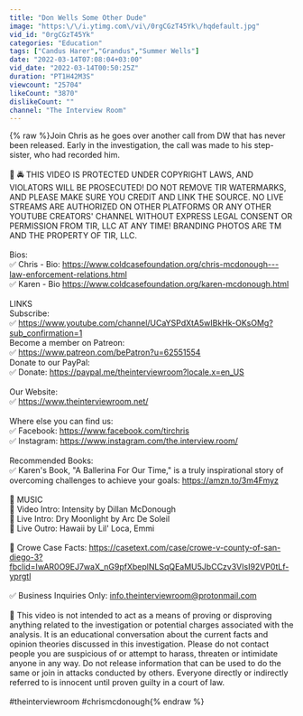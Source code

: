 ```yaml
---
title: "Don Wells Some Other Dude"
image: "https:\/\/i.ytimg.com\/vi\/0rgCGzT45Yk\/hqdefault.jpg"
vid_id: "0rgCGzT45Yk"
categories: "Education"
tags: ["Candus Harer","Grandus","Summer Wells"]
date: "2022-03-14T07:08:04+03:00"
vid_date: "2022-03-14T00:50:25Z"
duration: "PT1H42M3S"
viewcount: "25704"
likeCount: "3870"
dislikeCount: ""
channel: "The Interview Room"
---
```

{% raw %}Join Chris as he goes over another call from DW that has never been released. Early in the investigation, the call was made to his step-sister, who had recorded him. <br /><br />🛑 🚔 THIS VIDEO IS PROTECTED UNDER COPYRIGHT LAWS, AND VIOLATORS WILL BE PROSECUTED! DO NOT REMOVE TIR WATERMARKS, AND PLEASE MAKE SURE YOU CREDIT AND LINK THE SOURCE. NO LIVE STREAMS ARE AUTHORIZED ON OTHER PLATFORMS OR ANY OTHER YOUTUBE CREATORS' CHANNEL WITHOUT EXPRESS LEGAL CONSENT OR PERMISSION FROM TIR, LLC AT ANY TIME! BRANDING PHOTOS ARE TM AND THE PROPERTY OF TIR, LLC. <br /><br />Bios:<br />✅ Chris - Bio: <a rel="nofollow" target="blank" href="https://www.coldcasefoundation.org/chris-mcdonough---law-enforcement-relations.html">https://www.coldcasefoundation.org/chris-mcdonough---law-enforcement-relations.html</a><br />✅ Karen - Bio <a rel="nofollow" target="blank" href="https://www.coldcasefoundation.org/karen-mcdonough.html">https://www.coldcasefoundation.org/karen-mcdonough.html</a><br /><br />LINKS<br />Subscribe:<br />✅  <a rel="nofollow" target="blank" href="https://www.youtube.com/channel/UCaYSPdXtA5wIBkHk-OKsOMg?sub_confirmation=1">https://www.youtube.com/channel/UCaYSPdXtA5wIBkHk-OKsOMg?sub_confirmation=1</a><br />Become a member on Patreon:<br />✅ <a rel="nofollow" target="blank" href="https://www.patreon.com/bePatron?u=62551554">https://www.patreon.com/bePatron?u=62551554</a><br />Donate to our PayPal:<br />✅  Donate: <a rel="nofollow" target="blank" href="https://paypal.me/theinterviewroom?locale.x=en_US">https://paypal.me/theinterviewroom?locale.x=en_US</a><br /><br />Our Website:<br />✅  <a rel="nofollow" target="blank" href="https://www.theinterviewroom.net/">https://www.theinterviewroom.net/</a><br /><br />Where else you can find us:<br />✅  Facebook: <a rel="nofollow" target="blank" href="https://www.facebook.com/tirchris">https://www.facebook.com/tirchris</a><br />✅ Instagram: <a rel="nofollow" target="blank" href="https://www.instagram.com/the.interview.room/">https://www.instagram.com/the.interview.room/</a><br /><br />Recommended Books:<br />✅ Karen's Book, &quot;A Ballerina For Our Time,&quot; is a truly inspirational story of overcoming challenges to achieve your goals: <a rel="nofollow" target="blank" href="https://amzn.to/3m4Fmyz">https://amzn.to/3m4Fmyz</a><br /><br />🎵 MUSIC<br />🎼 Video Intro: Intensity by Dillan McDonough<br />🎼 Live Intro: Dry Moonlight by Arc De Soleil <br />🎼 Live Outro: Hawaii by Lil' Loca, Emmi<br /><br />🔴 Crowe Case Facts: <a rel="nofollow" target="blank" href="https://casetext.com/case/crowe-v-county-of-san-diego-3?fbclid=IwAR0O9EJ7waX_nG9pfXbeplNLSqQEaMU5JbCCzv3VIsI92VP0tLf-yprgtl">https://casetext.com/case/crowe-v-county-of-san-diego-3?fbclid=IwAR0O9EJ7waX_nG9pfXbeplNLSqQEaMU5JbCCzv3VIsI92VP0tLf-yprgtl</a><br /><br />✅  Business Inquiries Only: info.theinterviewroom@protonmail.com<br /><br />🔴 This video is not intended to act as a means of proving or disproving anything related to the investigation or potential charges associated with the analysis. It is an educational conversation about the current facts and opinion theories discussed in this investigation. Please do not contact people you are suspicious of or attempt to harass, threaten or intimidate anyone in any way. Do not release information that can be used to do the same or join in attacks conducted by others. Everyone directly or indirectly referred to is innocent until proven guilty in a court of law.<br /><br />#theinterviewroom #chrismcdonough{% endraw %}
